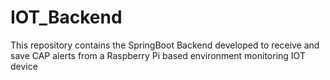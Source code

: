 # IOT_Backend

This repository contains the SpringBoot Backend developed to receive and save CAP alerts from a Raspberry Pi based environment monitoring IOT device
